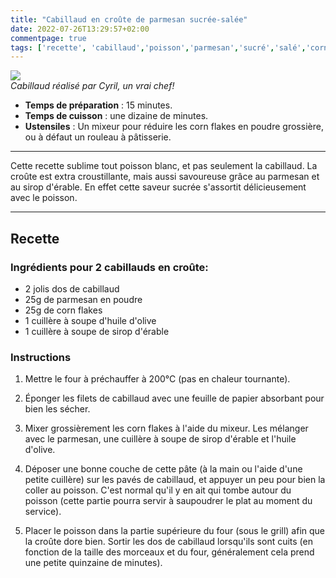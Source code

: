 ```yaml
---
title: "Cabillaud en croûte de parmesan sucrée-salée"
date: 2022-07-26T13:29:57+02:00
commentpage: true
tags: ['recette', 'cabillaud','poisson','parmesan','sucré','salé','corn flakes','huile', 'olive','sirop', 'érable','croûte']
---
```


![](/pictures/cabillaud_crumble.jpg)<br>
*Cabillaud réalisé par Cyril, un vrai chef!*

- **Temps de préparation** : 15 minutes.
- **Temps de cuisson** : une dizaine de minutes.
- **Ustensiles** : Un mixeur pour réduire les corn flakes en poudre grossière, ou à défaut un rouleau à pâtisserie. 

---

Cette recette sublime tout poisson blanc, et pas seulement la cabillaud. La croûte est extra croustillante, mais aussi savoureuse grâce au parmesan et au sirop d'érable. En effet cette saveur sucrée s'assortit délicieusement avec le poisson.

---

## Recette

### Ingrédients pour 2 cabillauds en croûte:

- 2 jolis dos de cabillaud
- 25g de parmesan en poudre 
- 25g de corn flakes 
- 1 cuillère à soupe d'huile d'olive 
- 1 cuillère à soupe de sirop d'érable 

### Instructions

1. Mettre le four à préchauffer à 200°C (pas en chaleur tournante).

2. Éponger les filets de cabillaud avec une feuille de papier absorbant pour bien les sécher.

3. Mixer grossièrement les corn flakes à l'aide du mixeur. Les mélanger avec le parmesan, une cuillère à soupe de sirop d'érable et l'huile d'olive.

4. Déposer une bonne couche de cette pâte (à la main ou l'aide d'une petite cuillère) sur les pavés de cabillaud, et appuyer un peu pour bien la coller au poisson. C'est normal qu'il y en ait qui tombe autour du poisson (cette partie pourra servir à saupoudrer le plat au moment du service).

5. Placer le poisson dans la partie supérieure du four (sous le grill) afin que la croûte dore bien. Sortir les dos de cabillaud lorsqu'ils sont cuits (en fonction de la taille des morceaux et du four, généralement cela prend une petite quinzaine de minutes). 





